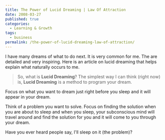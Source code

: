 ```yaml
---
title: The Power of Lucid Dreaming | Law Of Attraction
date: 2008-03-27
published: true
categories:
  - Learning & Growth
tags:
  - business
permalink: /the-power-of-lucid-dreaming-law-of-attraction/
---
```

I have many dreams of what to do next.  It is very common for me.  The are detailed and very inspiring.  Here is an article on lucid dreaming that helps explain what naturally occurs to me.
>So, what is **Lucid Dreaming**? The simplest way I can think (right now) is, **Lucid Dreaming** is a method to program your dream.

Focus on what you want to dream just right before you sleep and it will appear in your dream.

Think of a problem you want to solve. Focus on finding the solution when you are about to sleep and when you sleep, your subconscious mind will travel around and find the solution for you and it will come to you through your dream.

Have you ever heard people say, I'll sleep on it (the problem)?